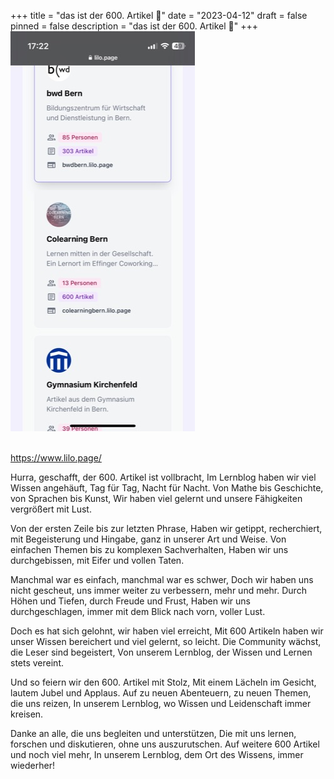 +++
title = "das ist der 600. Artikel 🎉"
date = "2023-04-12"
draft = false
pinned = false
description = "das ist der 600. Artikel 🎉"
+++
![](img_1789.png)

\
https://www.lilo.page/

Hurra, geschafft, der 600. Artikel ist vollbracht, Im Lernblog haben wir viel Wissen angehäuft, Tag für Tag, Nacht für Nacht. Von Mathe bis Geschichte, von Sprachen bis Kunst, Wir haben viel gelernt und unsere Fähigkeiten vergrößert mit Lust.

Von der ersten Zeile bis zur letzten Phrase, Haben wir getippt, recherchiert, mit Begeisterung und Hingabe, ganz in unserer Art und Weise. Von einfachen Themen bis zu komplexen Sachverhalten, Haben wir uns durchgebissen, mit Eifer und vollen Taten.

Manchmal war es einfach, manchmal war es schwer, Doch wir haben uns nicht gescheut, uns immer weiter zu verbessern, mehr und mehr. Durch Höhen und Tiefen, durch Freude und Frust, Haben wir uns durchgeschlagen, immer mit dem Blick nach vorn, voller Lust.

Doch es hat sich gelohnt, wir haben viel erreicht, Mit 600 Artikeln haben wir unser Wissen bereichert und viel gelernt, so leicht. Die Community wächst, die Leser sind begeistert, Von unserem Lernblog, der Wissen und Lernen stets vereint.

Und so feiern wir den 600. Artikel mit Stolz, Mit einem Lächeln im Gesicht, lautem Jubel und Applaus. Auf zu neuen Abenteuern, zu neuen Themen, die uns reizen, In unserem Lernblog, wo Wissen und Leidenschaft immer kreisen.

Danke an alle, die uns begleiten und unterstützen, Die mit uns lernen, forschen und diskutieren, ohne uns auszurutschen. Auf weitere 600 Artikel und noch viel mehr, In unserem Lernblog, dem Ort des Wissens, immer wiederher!